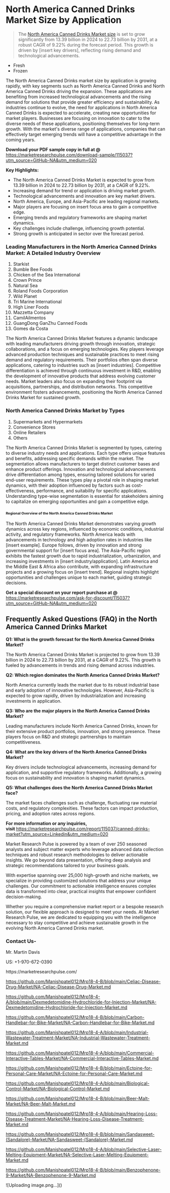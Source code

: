 <h1>North America Canned Drinks Market&nbsp;Size by Application</h1><blockquote><p>The <a href="https://marketresearchpulse.com/download-sample/115037?utm_source=GitHub-NA&amp;utm_medium=020">North America Canned Drinks Market size</a> is set to grow significantly from 13.39 billion in 2024 to 22.73 billion by 2031, at a robust CAGR of 9.22% during the forecast period. This growth is driven by [insert key drivers], reflecting rising demand and technological advancements.</p></blockquote><ul><li>Fresh<li> Frozen</li></ul><p>The North America Canned Drinks market size by application is growing rapidly, with key segments such as North America Canned Drinks and North America Canned Drinks driving the expansion. These applications are benefiting from increased technological advancements and the rising demand for solutions that provide greater efficiency and sustainability. As industries continue to evolve, the need for applications in North America Canned Drinks is expected to accelerate, creating new opportunities for market players. Businesses are focusing on innovation to cater to the diverse needs of these applications, positioning themselves for long-term growth. With the market's diverse range of applications, companies that can effectively target emerging trends will have a competitive advantage in the coming years.</p><p><strong>Download your PDF sample copy in full at @ </strong><a href="https://marketresearchpulse.com/download-sample/115037?utm_source=GitHub-NA&amp;utm_medium=020">https://marketresearchpulse.com/download-sample/115037?utm_source=GitHub-NA&amp;utm_medium=020</a></p><p><strong>Key Highlights: </strong></p><ul><li>The North America Canned Drinks Market is expected to grow from 13.39 billion in 2024 to 22.73 billion by 2031, at a CAGR of 9.22%.</li><li>Increasing demand for trend or application is driving market growth.</li><li>Technological advancements and innovation are key market drivers.</li><li>North America, Europe, and Asia-Pacific are leading regional markets.</li><li>Major players are focusing on insert focus area to gain a competitive edge.</li><li>Emerging trends and regulatory frameworks are shaping market dynamics.</li><li>Key challenges include challenge, influencing growth potential.</li><li>Strong growth is anticipated in sector over the forecast period.</li></ul><h3>Leading Manufacturers in the North America Canned Drinks Market: A Detailed Industry Overview</h3><ol><li>Starkist</li><li>Bumble Bee Foods</li><li>Chicken of the Sea International</li><li>Crown Prince</li><li>Natural Sea</li><li>Roland Foods Corporation</li><li>Wild Planet</li><li>Tri Marine International</li><li>High Liner Foods</li><li>Mazzetta Company</li><li>CamilAilmentos</li><li>GuangDong GanZhu Canned Foods</li><li>Gomes da Costa</li></ol><div class="flex max-w-full flex-col flex-grow"><div class="min-h-8 text-message flex w-full flex-col items-end gap-2 whitespace-normal break-words [.text-message+&amp;]:mt-5" dir="auto" data-message-author-role="assistant" data-message-id="fd8432e4-4910-450d-b182-61b7bfb0a01f" data-message-model-slug="gpt-4o"><div class="flex w-full flex-col gap-1 empty:hidden first:pt-[3px]"><div class="markdown prose w-full break-words dark:prose-invert light"><p>The North America Canned Drinks Market features a dynamic landscape with leading manufacturers driving growth through innovation, strategic collaborations, and a focus on emerging technologies. Key players leverage advanced production techniques and sustainable practices to meet rising demand and regulatory requirements. Their portfolios often span diverse applications, catering to industries such as [insert industries]. Competitive differentiation is achieved through continuous investment in R&amp;D, enabling the development of innovative products that address evolving customer needs. Market leaders also focus on expanding their footprint via acquisitions, partnerships, and distribution networks. This competitive environment fosters advancements, positioning the North America Canned Drinks Market for sustained growth.</p></div></div></div></div><h3>North America Canned Drinks Market by Types</h3><ol><li>Supermarkets and Hypermarkets<li> Convenience Stores<li> Online Retailers<li> Others</li></ol><div class="flex max-w-full flex-col flex-grow"><div class="min-h-8 text-message flex w-full flex-col items-end gap-2 whitespace-normal break-words [.text-message+&amp;]:mt-5" dir="auto" data-message-author-role="assistant" data-message-id="084470be-0bb7-4664-bddf-5156b4f41249" data-message-model-slug="gpt-4o-mini"><div class="flex w-full flex-col gap-1 empty:hidden first:pt-[3px]"><div class="markdown prose w-full break-words dark:prose-invert light"><p>The North America Canned Drinks Market is segmented by types, catering to diverse industry needs and applications. Each type offers unique features and benefits, addressing specific demands within the market. The segmentation allows manufacturers to target distinct customer bases and enhance product offerings. Innovation and technological advancements drive differentiation among types, ensuring tailored solutions for varied end-user requirements. These types play a pivotal role in shaping market dynamics, with their adoption influenced by factors such as cost-effectiveness, performance, and suitability for specific applications. Understanding type-wise segmentation is essential for stakeholders aiming to capitalize on emerging opportunities and gain a competitive edge.</p></div></div></div></div><h3><span style="font-size: 11px;">Regional Overview of the North America Canned Drinks Market</span></h3><div class="flex max-w-full flex-col flex-grow"><div class="min-h-8 text-message flex w-full flex-col items-end gap-2 whitespace-normal break-words [.text-message+&amp;]:mt-5" dir="auto" data-message-author-role="assistant" data-message-id="e9038762-ce64-4e30-91c9-9bd413514231" data-message-model-slug="gpt-4o-mini"><div class="flex w-full flex-col gap-1 empty:hidden first:pt-[3px]"><div class="markdown prose w-full break-words dark:prose-invert light"><p>The North America Canned Drinks Market demonstrates varying growth dynamics across key regions, influenced by economic conditions, industrial activity, and regulatory frameworks. North America leads with advancements in technology and high adoption rates in industries like [insert example]. Europe follows, driven by innovation and strong governmental support for [insert focus area]. The Asia-Pacific region exhibits the fastest growth due to rapid industrialization, urbanization, and increasing investments in [insert industry/application]. Latin America and the Middle East &amp; Africa also contribute, with expanding infrastructure projects and a growing focus on [insert trend]. Regional insights highlight opportunities and challenges unique to each market, guiding strategic decisions.</p></div></div></div></div><p><strong>Get a special discount on your report purchase at @ </strong><a href="https://marketresearchpulse.com/ask-for-discount/115037?utm_source=GitHub-NA&amp;utm_medium=020">https://marketresearchpulse.com/ask-for-discount/115037?utm_source=GitHub-NA&amp;utm_medium=020</a></p><h2>Frequently Asked Questions (FAQ) in the North America Canned Drinks Market</h2><p><strong>Q1: What is the growth forecast for the North America Canned Drinks Market?</strong></p><p>The North America Canned Drinks Market is projected to grow from 13.39 billion in 2024 to 22.73 billion by 2031, at a CAGR of 9.22%. This growth is fueled by advancements in trends and rising demand across industries.</p><p><strong>Q2: Which region dominates the North America Canned Drinks Market?</strong></p><p>North America currently leads the market due to its robust industrial base and early adoption of innovative technologies. However, Asia-Pacific is expected to grow rapidly, driven by industrialization and increasing investments in application.</p><p><strong>Q3: Who are the major players in the North America Canned Drinks Market?</strong></p><p>Leading manufacturers include North America Canned Drinks, known for their extensive product portfolios, innovation, and strong presence. These players focus on R&amp;D and strategic partnerships to maintain competitiveness.</p><p><strong>Q4: What are the key drivers of the North America Canned Drinks Market?</strong></p><p>Key drivers include technological advancements, increasing demand for application, and supportive regulatory frameworks. Additionally, a growing focus on sustainability and innovation is shaping market dynamics.</p><p><strong>Q5: What challenges does the North America Canned Drinks Market face?</strong></p><p>The market faces challenges such as challenge, fluctuating raw material costs, and regulatory complexities. These factors can impact production, pricing, and adoption rates across regions.</p><p><strong>For more information or any inquiries, visit&nbsp;</strong><a href="https://marketresearchpulse.com/report/115037/canned-drinks-market?utm_source=Linkedin&utm_medium=020">https://marketresearchpulse.com/report/115037/canned-drinks-market?utm_source=Linkedin&utm_medium=020</a></p><p>Market Research Pulse is powered by a team of over 250 seasoned analysts and subject matter experts who leverage advanced data collection techniques and robust research methodologies to deliver actionable insights. We go beyond data presentation, offering deep analysis and strategic recommendations tailored to your business goals.</p><p>With expertise spanning over 25,000 high-growth and niche markets, we specialize in providing customized solutions that address your unique challenges. Our commitment to actionable intelligence ensures complex data is transformed into clear, practical insights that empower confident decision-making.</p><p>Whether you require a comprehensive market report or a bespoke research solution, our flexible approach is designed to meet your needs. At Market Research Pulse, we are dedicated to equipping you with the intelligence necessary to stay competitive and achieve sustainable growth in the evolving North America Canned Drinks market.</p><h3><strong>Contact Us-</strong></h3><p>Mr. Martin Davis</p><p>US: +1-970-672-0390</p><p>https://marketresearchpulse.com/</p><p><a href="https://github.com/Manishpatel012/Mrp18-4-B/blob/main/Celiac-Disease-Drug-Market/NA-Celiac-Disease-Drug-Market.md">https://github.com/Manishpatel012/Mrp18-4-B/blob/main/Celiac-Disease-Drug-Market/NA-Celiac-Disease-Drug-Market.md</a></p><p><a href="https://github.com/Manishpatel012/Mrp18-4-A/blob/main/Dexmedetomidine-Hydrochloride-for-Injection-Market/NA-Dexmedetomidine-Hydrochloride-for-Injection-Market.md">https://github.com/Manishpatel012/Mrp18-4-A/blob/main/Dexmedetomidine-Hydrochloride-for-Injection-Market/NA-Dexmedetomidine-Hydrochloride-for-Injection-Market.md</a></p><p><a href="https://github.com/Manishpatel012/Mrp18-4-B/blob/main/Carbon-Handlebar-for-Bike-Market/NA-Carbon-Handlebar-for-Bike-Market.md">https://github.com/Manishpatel012/Mrp18-4-B/blob/main/Carbon-Handlebar-for-Bike-Market/NA-Carbon-Handlebar-for-Bike-Market.md</a></p><p><a href="https://github.com/Manishpatel012/Mrp18-4-A/blob/main/Industrial-Wastewater-Treatment-Market/NA-Industrial-Wastewater-Treatment-Market.md">https://github.com/Manishpatel012/Mrp18-4-A/blob/main/Industrial-Wastewater-Treatment-Market/NA-Industrial-Wastewater-Treatment-Market.md</a></p><p><a href="https://github.com/Manishpatel012/Mrp18-4-A/blob/main/Commercial-Interactive-Tables-Market/NA-Commercial-Interactive-Tables-Market.md">https://github.com/Manishpatel012/Mrp18-4-A/blob/main/Commercial-Interactive-Tables-Market/NA-Commercial-Interactive-Tables-Market.md</a></p><p><a href="https://github.com/Manishpatel012/Mrp18-4-B/blob/main/Ectoine-for-Personal-Care-Market/NA-Ectoine-for-Personal-Care-Market.md">https://github.com/Manishpatel012/Mrp18-4-B/blob/main/Ectoine-for-Personal-Care-Market/NA-Ectoine-for-Personal-Care-Market.md</a></p><p><a href="https://github.com/Manishpatel012/Mrp18-4-A/blob/main/Biological-Control-Market/NA-Biological-Control-Market.md">https://github.com/Manishpatel012/Mrp18-4-A/blob/main/Biological-Control-Market/NA-Biological-Control-Market.md</a></p><p><a href="https://github.com/Manishpatel012/Mrp18-4-B/blob/main/Beer-Malt-Market/NA-Beer-Malt-Market.md">https://github.com/Manishpatel012/Mrp18-4-B/blob/main/Beer-Malt-Market/NA-Beer-Malt-Market.md</a></p><p><a href="https://github.com/Manishpatel012/Mrp18-4-A/blob/main/Hearing-Loss-Disease-Treatment-Market/NA-Hearing-Loss-Disease-Treatment-Market.md">https://github.com/Manishpatel012/Mrp18-4-A/blob/main/Hearing-Loss-Disease-Treatment-Market/NA-Hearing-Loss-Disease-Treatment-Market.md</a></p><p><a href="https://github.com/Manishpatel012/Mrp18-4-B/blob/main/Sandasweet-(Sandalore)-Market/NA-Sandasweet-(Sandalore)-Market.md">https://github.com/Manishpatel012/Mrp18-4-B/blob/main/Sandasweet-(Sandalore)-Market/NA-Sandasweet-(Sandalore)-Market.md</a></p><p><a href="https://github.com/Manishpatel012/Mrp18-4-A/blob/main/Selective-Laser-Melting-Equipment-Market/NA-Selective-Laser-Melting-Equipment-Market.md">https://github.com/Manishpatel012/Mrp18-4-A/blob/main/Selective-Laser-Melting-Equipment-Market/NA-Selective-Laser-Melting-Equipment-Market.md</a></p><p><a href="https://github.com/Manishpatel012/Mrp18-4-B/blob/main/Benzophenone-9-Market/NA-Benzophenone-9-Market.md">https://github.com/Manishpatel012/Mrp18-4-B/blob/main/Benzophenone-9-Market/NA-Benzophenone-9-Market.md</a></p>
![Uploading image.png…]()
